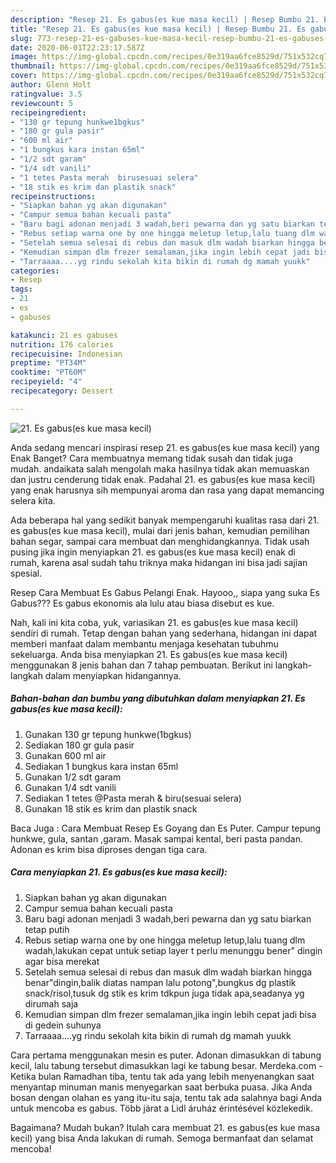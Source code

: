 ```yaml
---
description: "Resep 21. Es gabus(es kue masa kecil) | Resep Bumbu 21. Es gabus(es kue masa kecil) Yang Lezat"
title: "Resep 21. Es gabus(es kue masa kecil) | Resep Bumbu 21. Es gabus(es kue masa kecil) Yang Lezat"
slug: 773-resep-21-es-gabuses-kue-masa-kecil-resep-bumbu-21-es-gabuses-kue-masa-kecil-yang-lezat
date: 2020-06-01T22:23:17.587Z
image: https://img-global.cpcdn.com/recipes/0e319aa6fce8529d/751x532cq70/21-es-gabuses-kue-masa-kecil-foto-resep-utama.jpg
thumbnail: https://img-global.cpcdn.com/recipes/0e319aa6fce8529d/751x532cq70/21-es-gabuses-kue-masa-kecil-foto-resep-utama.jpg
cover: https://img-global.cpcdn.com/recipes/0e319aa6fce8529d/751x532cq70/21-es-gabuses-kue-masa-kecil-foto-resep-utama.jpg
author: Glenn Holt
ratingvalue: 3.5
reviewcount: 5
recipeingredient:
- "130 gr tepung hunkwe1bgkus"
- "180 gr gula pasir"
- "600 ml air"
- "1 bungkus kara instan 65ml"
- "1/2 sdt garam"
- "1/4 sdt vanili"
- "1 tetes Pasta merah  birusesuai selera"
- "18 stik es krim dan plastik snack"
recipeinstructions:
- "Siapkan bahan yg akan digunakan"
- "Campur semua bahan kecuali pasta"
- "Baru bagi adonan menjadi 3 wadah,beri pewarna dan yg satu biarkan tetap putih"
- "Rebus setiap warna one by one hingga meletup letup,lalu tuang dlm wadah,lakukan cepat untuk setiap layer t perlu menunggu bener&#34; dingin agar bisa merekat"
- "Setelah semua selesai di rebus dan masuk dlm wadah biarkan hingga benar&#34;dingin,balik diatas nampan lalu potong&#34;,bungkus dg plastik snack/risol,tusuk dg stik es krim tdkpun juga tidak apa,seadanya yg dirumah saja"
- "Kemudian simpan dlm frezer semalaman,jika ingin lebih cepat jadi bisa di gedein suhunya"
- "Tarraaaa....yg rindu sekolah kita bikin di rumah dg mamah yuukk"
categories:
- Resep
tags:
- 21
- es
- gabuses

katakunci: 21 es gabuses 
nutrition: 176 calories
recipecuisine: Indonesian
preptime: "PT34M"
cooktime: "PT60M"
recipeyield: "4"
recipecategory: Dessert

---
```



![21. Es gabus(es kue masa kecil)](https://img-global.cpcdn.com/recipes/0e319aa6fce8529d/751x532cq70/21-es-gabuses-kue-masa-kecil-foto-resep-utama.jpg)

Anda sedang mencari inspirasi resep 21. es gabus(es kue masa kecil) yang Enak Banget? Cara membuatnya memang tidak susah dan tidak juga mudah. andaikata salah mengolah maka hasilnya tidak akan memuaskan dan justru cenderung tidak enak. Padahal 21. es gabus(es kue masa kecil) yang enak harusnya sih mempunyai aroma dan rasa yang dapat memancing selera kita.

Ada beberapa hal yang sedikit banyak mempengaruhi kualitas rasa dari 21. es gabus(es kue masa kecil), mulai dari jenis bahan, kemudian pemilihan bahan segar, sampai cara membuat dan menghidangkannya. Tidak usah pusing jika ingin menyiapkan 21. es gabus(es kue masa kecil) enak di rumah, karena asal sudah tahu triknya maka hidangan ini bisa jadi sajian spesial.

Resep Cara Membuat Es Gabus Pelangi Enak. Hayooo,, siapa yang suka Es Gabus??? Es gabus ekonomis ala lulu atau biasa disebut es kue.


Nah, kali ini kita coba, yuk, variasikan 21. es gabus(es kue masa kecil) sendiri di rumah. Tetap dengan bahan yang sederhana, hidangan ini dapat memberi manfaat dalam membantu menjaga kesehatan tubuhmu sekeluarga. Anda bisa menyiapkan 21. Es gabus(es kue masa kecil) menggunakan 8 jenis bahan dan 7 tahap pembuatan. Berikut ini langkah-langkah dalam menyiapkan hidangannya.

<!--inarticleads1-->

##### Bahan-bahan dan bumbu yang dibutuhkan dalam menyiapkan 21. Es gabus(es kue masa kecil):

1. Gunakan 130 gr tepung hunkwe(1bgkus)
1. Sediakan 180 gr gula pasir
1. Gunakan 600 ml air
1. Sediakan 1 bungkus kara instan 65ml
1. Gunakan 1/2 sdt garam
1. Gunakan 1/4 sdt vanili
1. Sediakan 1 tetes @Pasta merah &amp; biru(sesuai selera)
1. Gunakan 18 stik es krim dan plastik snack


Baca Juga : Cara Membuat Resep Es Goyang dan Es Puter. Campur tepung hunkwe, gula, santan ,garam. Masak sampai kental, beri pasta pandan. Adonan es krim bisa diproses dengan tiga cara. 

<!--inarticleads2-->

##### Cara menyiapkan 21. Es gabus(es kue masa kecil):

1. Siapkan bahan yg akan digunakan
1. Campur semua bahan kecuali pasta
1. Baru bagi adonan menjadi 3 wadah,beri pewarna dan yg satu biarkan tetap putih
1. Rebus setiap warna one by one hingga meletup letup,lalu tuang dlm wadah,lakukan cepat untuk setiap layer t perlu menunggu bener&#34; dingin agar bisa merekat
1. Setelah semua selesai di rebus dan masuk dlm wadah biarkan hingga benar&#34;dingin,balik diatas nampan lalu potong&#34;,bungkus dg plastik snack/risol,tusuk dg stik es krim tdkpun juga tidak apa,seadanya yg dirumah saja
1. Kemudian simpan dlm frezer semalaman,jika ingin lebih cepat jadi bisa di gedein suhunya
1. Tarraaaa....yg rindu sekolah kita bikin di rumah dg mamah yuukk


Cara pertama menggunakan mesin es puter. Adonan dimasukkan di tabung kecil, lalu tabung tersebut dimasukkan lagi ke tabung besar. Merdeka.com - Ketika bulan Ramadhan tiba, tentu tak ada yang lebih menyenangkan saat menyantap minuman manis menyegarkan saat berbuka puasa. Jika Anda bosan dengan olahan es yang itu-itu saja, tentu tak ada salahnya bagi Anda untuk mencoba es gabus. Több járat a Lidl áruház érintésével közlekedik. 

Bagaimana? Mudah bukan? Itulah cara membuat 21. es gabus(es kue masa kecil) yang bisa Anda lakukan di rumah. Semoga bermanfaat dan selamat mencoba!
